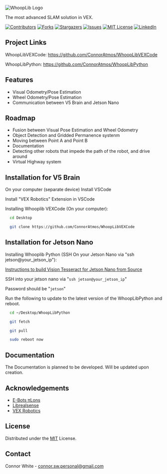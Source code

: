 ![WhoopLib Logo](/include/whooplib/images/WhoopLibWhite.png)

<!-- PROJECT SHIELDS -->
<!--
*** I'm using markdown "reference style" links for readability.
*** Reference links are enclosed in brackets [ ] instead of parentheses ( ).
*** See the bottom of this document for the declaration of the reference variables
*** for contributors-url, forks-url, etc. This is an optional, concise syntax you may use.
*** https://www.markdownguide.org/basic-syntax/#reference-style-links
-->

The most advanced SLAM solution in VEX.

[![Contributors][contributors-shield]][contributors-url]
[![Forks][forks-shield]][forks-url]
[![Stargazers][stars-shield]][stars-url]
[![Issues][issues-shield]][issues-url]
[![MIT License][license-shield]][license-url]
[![LinkedIn][linkedin-shield]][linkedin-url]

## Project Links

WhoopLibVEXCode: https://github.com/ConnorAtmos/WhoopLibVEXCode

WhoopLibPython: https://github.com/ConnorAtmos/WhoopLibPython

## Features

- Visual Odometry/Pose Estimation
- Wheel Odometry/Pose Estimation
- Communication between V5 Brain and Jetson Nano

## Roadmap

- Fusion between Visual Pose Estimation and Wheel Odometry
- Object Detection and Gridded Permanence systenm
- Moving between Point A and Point B
- Documentation
- Detecting other robots that impede the path of the robot, and drive around
- Virtual Highway system

## Installation for V5 Brain

On your computer (separate device) Install VSCode

Install "VEX Robotics" Extension in VSCode

Installing Whooplib VEXCode (On your computer):

```bash
  cd Desktop

  git clone https://github.com/ConnorAtmos/WhoopLibVEXCode
```

## Installation for Jetson Nano

Installing Whooplib Python (SSH On your Jetson Nano via "ssh jetson@your_jetson_ip"):

[Instructions to build Vision Tesseract for Jetson Nano from Source](https://docs.google.com/document/d/1R466WGGEFfLnCq74Ui_tFQveaQ1RHnSQTE2j4t9e8I4/edit?usp=sharing)

SSH into your jetson nano via "```ssh jetson@your_jetson_ip```"

Password should be "```jetson```"

Run the following to update to the latest version of the WhoopLibPython and reboot.

```bash
  cd ~/Desktop/WhoopLibPython

  git fetch

  git pull

  sudo reboot now
```


## Documentation

The Documentation is planned to be developed. Will be updated upon creation.


## Acknowledgements

 - [E-Bots πLons](http://thepilons.ca/wp-content/uploads/2018/10/Tracking.pdf)
 - [Librealsense](https://github.com/IntelRealSense/librealsense)
 - [VEX Robotics](https://github.com/VEX-Robotics-AI)

<!-- LICENSE -->
## License

Distributed under the [MIT](https://choosealicense.com/licenses/mit/) License.

<!-- CONTACT -->
## Contact

Connor White - connor.sw.personal@gmail.com

<!-- MARKDOWN LINKS & IMAGES -->
<!-- https://www.markdownguide.org/basic-syntax/#reference-style-links -->
[contributors-shield]: https://img.shields.io/github/contributors/ConnorAtmos/WhoopLibPython.svg?style=for-the-badge
[contributors-url]: https://github.com/ConnorAtmos/WhoopLibPython/graphs/contributors
[forks-shield]: https://img.shields.io/github/forks/ConnorAtmos/WhoopLibPython.svg?style=for-the-badge
[forks-url]: https://github.com/ConnorAtmos/WhoopLibPython/network/members
[stars-shield]: https://img.shields.io/github/stars/ConnorAtmos/WhoopLibPython.svg?style=for-the-badge
[stars-url]: https://github.com/ConnorAtmos/WhoopLibPython/stargazers
[issues-shield]: https://img.shields.io/github/issues/ConnorAtmos/WhoopLibPython.svg?style=for-the-badge
[issues-url]: https://github.com/ConnorAtmos/WhoopLibPython/issues
[license-shield]: https://img.shields.io/github/license/ConnorAtmos/WhoopLibPython.svg?style=for-the-badge
[license-url]: https://github.com/ConnorAtmos/WhoopLibPython/blob/master/LICENSE.txt
[linkedin-shield]: https://img.shields.io/badge/-LinkedIn-black.svg?style=for-the-badge&logo=linkedin&colorB=555
[linkedin-url]: https://www.linkedin.com/in/connor-white-38a5501a0/

